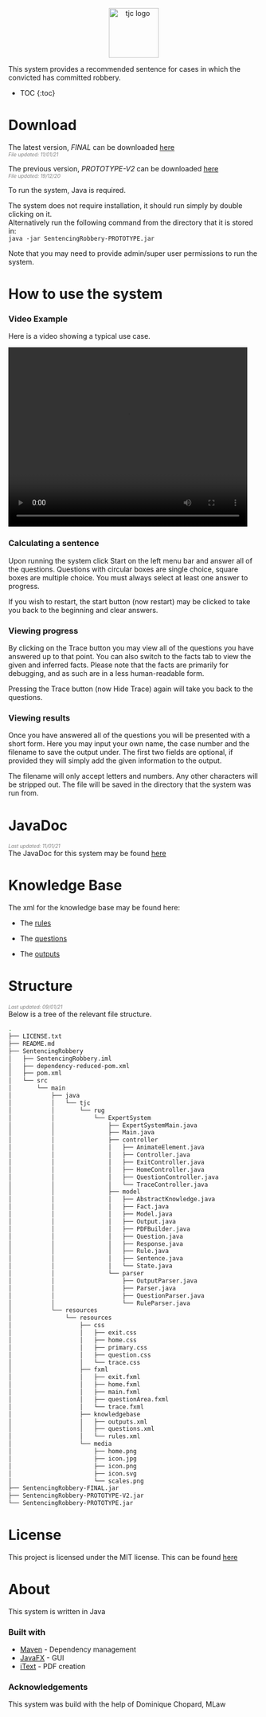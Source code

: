 <p align="center">
 <img src="https://raw.githubusercontent.com/timjchandler/ExpertSystem/main/SentencingRobbery/src/main/resources/resources/media/icon.svg" alt="tjc logo"      width="100" height="100">
</p>

This system provides a recommended sentence for cases in which the convicted has committed robbery.

* TOC
{:toc} 

# Download   

The latest version, _FINAL_ can be downloaded [here](https://github.com/timjchandler/ExpertSystem/blob/main/SentencingRobbery-FINAL.jar)  
_<span style="color:grey; font-size:10px">File updated: 11/01/21</span>_     

The previous version, _PROTOTYPE-V2_ can be downloaded [here](https://github.com/timjchandler/ExpertSystem/blob/main/SentencingRobbery-PROTOTYPE-V2.jar)   
_<span style="color:grey; font-size:10px">File updated: 19/12/20</span>_     

To run the system, Java is required. 

The system does not require installation, it should run simply by double clicking on it.  
Alternatively run the following command from the directory that it is stored in:  
```java -jar SentencingRobbery-PROTOTYPE.jar```

Note that you may need to provide admin/super user permissions to run the system.


# How to use the system

### Video Example

Here is a video showing a typical use case.  

<video width="480" height="360" controls>
  <source type="video/mp4" src="https://github.com/timjchandler/ExpertSystem/raw/gh-pages/walkthrough.mp4">
</video>

### Calculating a sentence

Upon running the system click Start on the left menu bar and answer all of the questions. Questions with circular boxes are single choice, square boxes are multiple choice. You must always select at least one answer to progress. 

If you wish to restart, the start button (now restart) may be clicked to take you back to the beginning and clear answers.

### Viewing progress

By clicking on the Trace button you may view all of the questions you have answered up to that point. You can also switch to the facts tab to view the given and inferred facts. Please note that the facts are primarily for debugging, and as such are in a less human-readable form.

Pressing the Trace button (now Hide Trace) again will take you back to the questions.

### Viewing results

Once you have answered all of the questions you will be presented with a short form. Here you may input your own name, the case number and the filename to save the output under. The first two fields are optional, if provided they will simply add the given information to the output.

The filename will only accept letters and numbers. Any other characters will be stripped out. The file will be saved in the directory that the system was run from.

# JavaDoc

_<span style="color:grey; font-size:10px">Last updated: 11/01/21</span>_  
The JavaDoc for this system may be found [here](https://timjchandler.github.io/ExpertSystem/JavaDoc/overview-summary.html)  

# Knowledge Base

The xml for the knowledge base may be found here:

+ The [rules](https://github.com/timjchandler/ExpertSystem/blob/main/SentencingRobbery/src/main/resources/resources/knowledgebase/rules.xml)

+ The [questions](https://github.com/timjchandler/ExpertSystem/blob/main/SentencingRobbery/src/main/resources/resources/knowledgebase/questions.xml)  

+ The [outputs](https://github.com/timjchandler/ExpertSystem/blob/main/SentencingRobbery/src/main/resources/resources/knowledgebase/outputs.xml)  


# Structure

_<span style="color:grey; font-size:10px">Last updated: 09/01/21</span>_   
Below is a tree of the relevant file structure.

```bash
.
├── LICENSE.txt
├── README.md
├── SentencingRobbery
│   ├── SentencingRobbery.iml
│   ├── dependency-reduced-pom.xml
│   ├── pom.xml
│   └── src
│       └── main
│           ├── java
│           │   └── tjc
│           │       └── rug
│           │           └── ExpertSystem
│           │               ├── ExpertSystemMain.java
│           │               ├── Main.java
│           │               ├── controller
│           │               │   ├── AnimateElement.java
│           │               │   ├── Controller.java
│           │               │   ├── ExitController.java
│           │               │   ├── HomeController.java
│           │               │   ├── QuestionController.java
│           │               │   └── TraceController.java
│           │               ├── model
│           │               │   ├── AbstractKnowledge.java
│           │               │   ├── Fact.java
│           │               │   ├── Model.java
│           │               │   ├── Output.java
│           │               │   ├── PDFBuilder.java
│           │               │   ├── Question.java
│           │               │   ├── Response.java
│           │               │   ├── Rule.java
│           │               │   ├── Sentence.java
│           │               │   └── State.java
│           │               └── parser
│           │                   ├── OutputParser.java
│           │                   ├── Parser.java
│           │                   ├── QuestionParser.java
│           │                   └── RuleParser.java
│           └── resources
│               └── resources
│                   ├── css
│                   │   ├── exit.css
│                   │   ├── home.css
│                   │   ├── primary.css
│                   │   ├── question.css
│                   │   └── trace.css
│                   ├── fxml
│                   │   ├── exit.fxml
│                   │   ├── home.fxml
│                   │   ├── main.fxml
│                   │   ├── questionArea.fxml
│                   │   └── trace.fxml
│                   ├── knowledgebase
│                   │   ├── outputs.xml
│                   │   ├── questions.xml
│                   │   └── rules.xml
│                   └── media
│                       ├── home.png
│                       ├── icon.jpg
│                       ├── icon.png
│                       ├── icon.svg
│                       └── scales.png
├── SentencingRobbery-FINAL.jar
├── SentencingRobbery-PROTOTYPE-V2.jar
└── SentencingRobbery-PROTOTYPE.jar 
```

# License

This project is licensed under the MIT license. This can be found [here](https://github.com/timjchandler/ExpertSystem/blob/main/LICENSE.txt)

# About

This system is written in Java 

### Built with
+ [Maven](https://maven.apache.org/) - Dependency management
+ [JavaFX](https://openjfx.io/) - GUI 
+ [iText](https://itextpdf.com/) - PDF creation

### Acknowledgements

This system was build with the help of Dominique Chopard, MLaw
